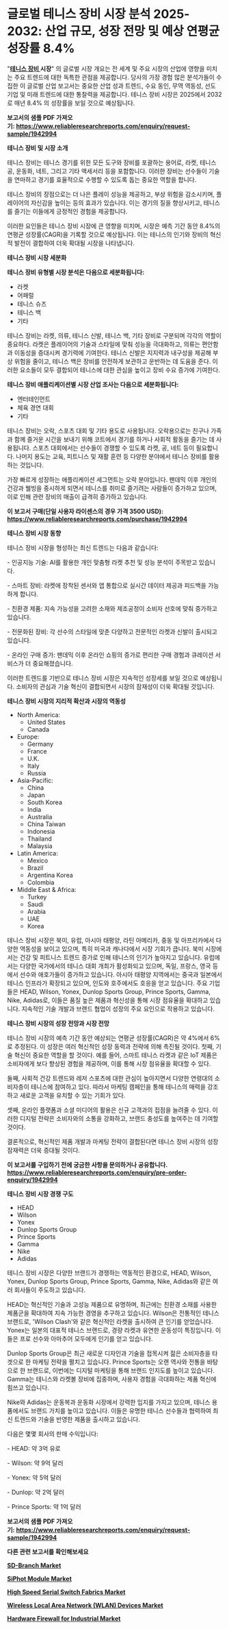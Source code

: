 <p><h1>글로벌 테니스 장비 시장 분석 2025-2032: 산업 규모, 성장 전망 및 예상 연평균 성장률 8.4%</h1></p><p>"<strong><a href="https://www.reliableresearchreports.com/tennis-equipment-r1942994?utm_campaign=106&utm_medium=7&utm_source=Github&utm_content=ia&utm_term=28032025&utm_id=tennis-equipment">테니스 장비&nbsp;</a></strong><strong>시장</strong>" 의 글로벌 시장 개요는 전 세계 및 주요 시장의 산업에 영향을 미치는 주요 트렌드에 대한 독특한 관점을 제공합니다. 당사의 가장 경험 많은 분석가들이 수집한 이 글로벌 산업 보고서는 중요한 산업 성과 트렌드, 수요 동인, 무역 역동성, 선도 기업 및 미래 트렌드에 대한 통찰력을 제공합니다. 테니스 장비 시장은 2025에서 2032로 매년 8.4% 의 성장률을 보일 것으로 예상됩니다.&nbsp;</p>
<p><strong>보고서의 샘플 PDF 가져오기:&nbsp;<a href="https://www.reliableresearchreports.com/enquiry/request-sample/1942994?utm_campaign=106&utm_medium=7&utm_source=Github&utm_content=ia&utm_term=28032025&utm_id=tennis-equipment">https://www.reliableresearchreports.com/enquiry/request-sample/1942994</a></strong></p>
<p><strong>테니스 장비 및 시장 소개</strong></p>
<p><p>테니스 장비는 테니스 경기를 위한 모든 도구와 장비를 포괄하는 용어로, 라켓, 테니스 공, 운동화, 네트, 그리고 기타 액세서리 등을 포함합니다. 이러한 장비는 선수들이 기술을 연마하고 경기를 효율적으로 수행할 수 있도록 돕는 중요한 역할을 합니다. </p><p>테니스 장비의 장점으로는 더 나은 플레이 성능을 제공하고, 부상 위험을 감소시키며, 플레이어의 자신감을 높이는 등의 효과가 있습니다. 이는 경기의 질을 향상시키고, 테니스를 즐기는 이들에게 긍정적인 경험을 제공합니다. </p><p>이러한 요인들은 테니스 장비 시장에 큰 영향을 미치며, 시장은 예측 기간 동안 8.4%의 연평균 성장률(CAGR)을 기록할 것으로 예상됩니다. 이는 테니스의 인기와 장비의 혁신적 발전이 결합하여 더욱 확대될 시장을 나타냅니다.</p></p>
<p><strong>테니스 장비 시장 세분화</strong></p>
<p><strong>테니스 장비 유형별 시장 분석은 다음으로 세분화됩니다:</strong></p>
<p><ul><li>라켓</li><li>어패럴</li><li>테니스 슈즈</li><li>테니스 백</li><li>기타</li></ul></p>
<p><p>테니스 장비는 라켓, 의류, 테니스 신발, 테니스 백, 기타 장비로 구분되며 각각의 역할이 중요하다. 라켓은 플레이어의 기술과 스타일에 맞춰 성능을 극대화하고, 의류는 편안함과 이동성을 증대시켜 경기력에 기여한다. 테니스 신발은 지지력과 내구성을 제공해 부상 위험을 줄이고, 테니스 백은 장비를 안전하게 보관하고 운반하는 데 도움을 준다. 이러한 요소들이 모두 결합되어 테니스에 대한 관심을 높이고 장비 수요 증가에 기여한다.</p></p>
<p><strong>테니스 장비 애플리케이션별 시장 산업 조사는 다음으로 세분화됩니다:</strong></p>
<p><ul><li>엔터테인먼트</li><li>체육 경연 대회</li><li>기타</li></ul></p>
<p><p>테니스 장비는 오락, 스포츠 대회 및 기타 용도로 사용됩니다. 오락용으로는 친구나 가족과 함께 즐거운 시간을 보내기 위해 코트에서 경기를 하거나 사회적 활동을 즐기는 데 사용됩니다. 스포츠 대회에서는 선수들이 경쟁할 수 있도록 라켓, 공, 네트 등이 필요합니다. 나머지 용도는 교육, 피트니스 및 재활 훈련 등 다양한 분야에서 테니스 장비를 활용하는 것입니다.  </p><p>가장 빠르게 성장하는 애플리케이션 세그먼트는 오락 분야입니다. 팬데믹 이후 개인의 건강과 웰빙을 중시하게 되면서 테니스를 취미로 즐기려는 사람들이 증가하고 있으며, 이로 인해 관련 장비의 매출이 급격히 증가하고 있습니다.</p></p>
<p><strong>이 보고서 구매(단일 사용자 라이센스의 경우 가격 3500 USD): <a href="https://www.reliableresearchreports.com/purchase/1942994?utm_campaign=106&utm_medium=7&utm_source=Github&utm_content=ia&utm_term=28032025&utm_id=tennis-equipment">https://www.reliableresearchreports.com/purchase/1942994</a></strong></p>
<p><strong>테니스 장비 시장 동향</strong></p>
<p><p>테니스 장비 시장을 형성하는 최신 트렌드는 다음과 같습니다:</p><p>- 인공지능 기술: AI를 활용한 개인 맞춤형 라켓 추천 및 성능 분석이 주목받고 있습니다.</p><p>- 스마트 장비: 라켓에 장착된 센서와 앱 통합으로 실시간 데이터 제공과 피드백을 가능하게 합니다.</p><p>- 친환경 제품: 지속 가능성을 고려한 소재와 제조공정이 소비자 선호에 맞춰 증가하고 있습니다.</p><p>- 전문화된 장비: 각 선수의 스타일에 맞춘 다양하고 전문적인 라켓과 신발이 출시되고 있습니다.</p><p>- 온라인 구매 증가: 팬데믹 이후 온라인 쇼핑의 증가로 편리한 구매 경험과 큐레이션 서비스가 더 중요해졌습니다.</p><p>이러한 트렌드를 기반으로 테니스 장비 시장은 지속적인 성장세를 보일 것으로 예상됩니다. 소비자의 관심과 기술 혁신이 결합되면서 시장의 잠재성이 더욱 확대될 것입니다.</p></p>
<p><strong>테니스 장비 시장의 지리적 확산과 시장의 역동성</strong></p>
<p><ul>
    <li>
        North America:
        <ul>
            <li>United States</li>
            <li>Canada</li>
        </ul>
    </li>
    <li>
        Europe:
        <ul>
            <li>Germany</li>
            <li>France</li>
            <li>U.K.</li>
            <li>Italy</li>
            <li>Russia</li>
        </ul>
    </li>
    <li>
        Asia-Pacific:
        <ul>
            <li>China</li>
            <li>Japan</li>
            <li>South Korea</li>
            <li>India</li>
            <li>Australia</li>
            <li>China Taiwan</li>
            <li>Indonesia</li>
            <li>Thailand</li>
            <li>Malaysia</li>
        </ul>
    </li>
    <li>
        Latin America:
        <ul>
            <li>Mexico</li>
            <li>Brazil</li>
            <li>Argentina Korea</li>
            <li>Colombia</li>
        </ul>
    </li>
    <li>
        Middle East & Africa:
        <ul>
            <li>Turkey</li>
            <li>Saudi</li>
            <li>Arabia</li>
            <li>UAE</li>
            <li>Korea</li>
        </ul>
    </li>
    </ul></p>
<p><p>테니스 장비 시장은 북미, 유럽, 아시아 태평양, 라틴 아메리카, 중동 및 아프리카에서 다양한 역동성을 보이고 있으며, 특히 미국과 캐나다에서 시장 기회가 큽니다. 북미 시장에서는 건강 및 피트니스 트렌드 증가로 인해 테니스의 인기가 높아지고 있습니다. 유럽에서는 다양한 국가에서의 테니스 대회 개최가 활성화되고 있으며, 독일, 프랑스, 영국 등에서 선수와 애호가들이 증가하고 있습니다. 아시아 태평양 지역에서는 중국과 일본에서 테니스 인프라가 확장되고 있으며, 인도와 호주에서도 호응을 얻고 있습니다. 주요 기업들은 HEAD, Wilson, Yonex, Dunlop Sports Group, Prince Sports, Gamma, Nike, Adidas로, 이들은 품질 높은 제품과 혁신성을 통해 시장 점유율을 확대하고 있습니다. 지속적인 기술 개발과 브랜드 협업이 성장의 주요 요인으로 작용하고 있습니다.</p></p>
<p><strong>테니스 장비 시장의 성장 전망과 시장 전망</strong></p>
<p><p>테니스 장비 시장의 예측 기간 동안 예상되는 연평균 성장률(CAGR)은 약 4%에서 6%로 추정된다. 이 성장은 여러 혁신적인 성장 동력과 전략에 의해 촉진될 것이다. 첫째, 기술 혁신이 중요한 역할을 할 것이다. 예를 들어, 스마트 테니스 라켓과 같은 IoT 제품은 소비자에게 보다 향상된 경험을 제공하며, 이를 통해 시장 점유율을 확대할 수 있다. </p><p>둘째, 사회적 건강 트렌드와 레저 스포츠에 대한 관심이 높아지면서 다양한 연령대의 소비자층이 테니스에 참여하고 있다. 따라서 마케팅 캠페인을 통해 테니스의 매력을 강조하고 새로운 고객을 유치할 수 있는 기회가 있다. </p><p>셋째, 온라인 플랫폼과 소셜 미디어의 활용은 신규 고객과의 접점을 늘려줄 수 있다. 이러한 디지털 전략은 소비자와의 소통을 강화하고, 브랜드 충성도를 높여주는 데 기여할 것이다. </p><p>결론적으로, 혁신적인 제품 개발과 마케팅 전략이 결합된다면 테니스 장비 시장의 성장 잠재력은 더욱 증대될 것이다.</p></p>
<p><strong>이 보고서를 구입하기 전에 궁금한 사항을 문의하거나 공유합니다. <a href="https://www.reliableresearchreports.com/enquiry/pre-order-enquiry/1942994?utm_campaign=106&utm_medium=7&utm_source=Github&utm_content=ia&utm_term=28032025&utm_id=tennis-equipment">https://www.reliableresearchreports.com/enquiry/pre-order-enquiry/1942994</a></strong></p>
<p><strong>테니스 장비 시장 경쟁 구도</strong></p>
<p><ul><li>HEAD</li><li>Wilson</li><li>Yonex</li><li>Dunlop Sports Group</li><li>Prince Sports</li><li>Gamma</li><li>Nike</li><li>Adidas</li></ul></p>
<p><p>테니스 장비 시장은 다양한 브랜드가 경쟁하는 역동적인 환경으로, HEAD, Wilson, Yonex, Dunlop Sports Group, Prince Sports, Gamma, Nike, Adidas와 같은 여러 회사들이 주도하고 있습니다.</p><p>HEAD는 혁신적인 기술과 고성능 제품으로 유명하며, 최근에는 친환경 소재를 사용한 제품군을 확대하여 지속 가능한 경영을 추구하고 있습니다. Wilson은 전통적인 테니스 브랜드로, 'Wilson Clash'와 같은 혁신적인 라켓을 출시하여 큰 인기를 얻었습니다. Yonex는 일본의 대표적 테니스 브랜드로, 경량 라켓과 유연한 운동성이 특징입니다. 이들은 프로 선수와 아마추어 모두에게 인기를 얻고 있습니다.</p><p>Dunlop Sports Group은 최근 새로운 디자인과 기술을 접목시켜 젊은 소비자층을 타겟으로 한 마케팅 전략을 펼치고 있습니다. Prince Sports는 오랜 역사와 전통을 바탕으로 한 브랜드로, 이번에는 디지털 마케팅을 통해 브랜드 인지도를 높이고 있습니다. Gamma는 테니스와 라켓볼 장비에 집중하며, 사용자 경험을 극대화하는 제품 혁신에 힘쓰고 있습니다.</p><p>Nike와 Adidas는 운동복과 운동화 시장에서 강력한 입지를 가지고 있으며, 테니스 용품에서도 브랜드 가치를 높이고 있습니다. 이들은 유명한 테니스 선수들과 협력하여 최신 트렌드와 기술을 반영한 제품을 출시하고 있습니다.</p><p>다음은 몇몇 회사의 판매 수익입니다:</p><p>- HEAD: 약 3억 유로</p><p>- Wilson: 약 9억 달러</p><p>- Yonex: 약 5억 달러</p><p>- Dunlop: 약 2억 달러</p><p>- Prince Sports: 약 1억 달러</p></p>
<p><strong>보고서의 샘플 PDF 가져오기:&nbsp;<a href="https://www.reliableresearchreports.com/enquiry/request-sample/1942994?utm_campaign=106&utm_medium=7&utm_source=Github&utm_content=ia&utm_term=28032025&utm_id=tennis-equipment">https://www.reliableresearchreports.com/enquiry/request-sample/1942994</a></strong></p>
<p><strong></strong></p>
<p><strong></strong></p>
<p><strong></strong></p>
<p><strong></strong></p>
<p><strong>다른 관련 보고서를 확인해보세요</strong></p>
<p><strong><p><a href="https://github.com/reahmmunises/Market-Research-Report-List-1/blob/main/sd-branch-market.md?utm_campaign=106&utm_medium=7&utm_source=Github&utm_content=ia&utm_term=28032025&utm_id=tennis-equipment">SD-Branch Market</a></p><p><a href="https://github.com/zakkistuey/Market-Research-Report-List-1/blob/main/siphot-module-market.md?utm_campaign=106&utm_medium=7&utm_source=Github&utm_content=ia&utm_term=28032025&utm_id=tennis-equipment">SiPhot Module Market</a></p><p><a href="https://github.com/jugutstam/Market-Research-Report-List-1/blob/main/high-speed-serial-switch-fabrics-market.md?utm_campaign=106&utm_medium=7&utm_source=Github&utm_content=ia&utm_term=28032025&utm_id=tennis-equipment">High Speed Serial Switch Fabrics Market</a></p><p><a href="https://github.com/pilukypalis/Market-Research-Report-List-1/blob/main/wireless-local-area-network-wlan-devices-market.md?utm_campaign=106&utm_medium=7&utm_source=Github&utm_content=ia&utm_term=28032025&utm_id=tennis-equipment">Wireless Local Area Network (WLAN) Devices Market</a></p><p><a href="https://github.com/moratronak3q/Market-Research-Report-List-1/blob/main/hardware-firewall-for-industrial-market.md?utm_campaign=106&utm_medium=7&utm_source=Github&utm_content=ia&utm_term=28032025&utm_id=tennis-equipment">Hardware Firewall for Industrial Market</a></p></strong></p>
<p></p>